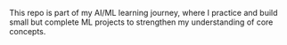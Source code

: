 This repo is part of my AI/ML learning journey, where I practice and build small but complete ML projects to strengthen my understanding of core concepts.
